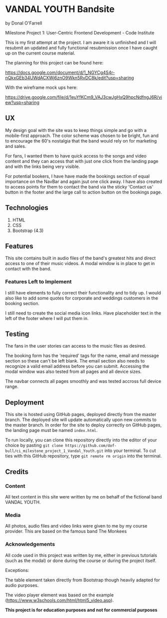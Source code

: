 # VANDAL YOUTH Bandsite
by Donal O'Farrell

Milestone Project 1: User-Centric Frontend Development - Code Institute 

This is my first attempt at the project. I am aware it is unfinished and I will resubmit an updated and fully functional resubmission once I have caught up on the current course material.

The planning for this project can be found here: 

https://docs.google.com/document/d/1_NGYCg4S4r-nQkxGEb34UWdACXWj6znO9Wkn5RvDC8k/edit?usp=sharing

With the wireframe mock ups here:

https://drive.google.com/file/d/1euYfKCm9_VAJ3cwJgHxQ9hpcNdfngJ6R/view?usp=sharing

## UX
My design goal with the site was to keep things simple and go with a mobile-first approach. The color scheme was chosen to be bright, fun and to encourage the 60's nostalgia that the band would rely on for marketing and sales. 

For fans, I wanted them to have quick access to the songs and video content and they can access that with just one click from the landing page and with the links being very visible.

For potential bookers, I have have made the bookings section of equal importance on the NavBar and again jsut one click away. I have also created to access points for them to contact the band via the sticky 'Contact us' button in the footer and the large call to action button on the bookings page.

## Technologies
1. HTML
2. CSS
3. Bootstrap (4.3)


## Features
This site contains built in audio files of the band's greatest hits and direct access to one of their music videos. A modal window is in place to get in contact with the band.


### Features Left to Implement
I still have elements to fully correct their functionality and to tidy up. I would also like to add some quotes for corporate and weddings customers in the booking section.

I still need to create the social media icon links. Have placeholder text in the left of the footer where I will put them in.


## Testing
The fans in the user stories can access to the music files as desired.

The booking form has the 'required' tags for the name, email and message section so these can't be left blank. The email section also needs to recognize a valid email address before you can submit. Accessing the modal window was also tested from all pages and all device sizes.

The navbar connects all pages smoothly and was tested accross full device range.


## Deployment
This site is hosted using GitHub pages, deployed directly from the master branch. The deployed site will update automatically upon new commits to the master branch. In order for the site to deploy correctly on GitHub pages, the landing page must be named `index.html`.

To run locally, you can clone this repository directly into the editor of your choice by pasting `git clone https://github.com/dof-bull/ci_milestone_project_1_Vandal_Youth.git` into your terminal. To cut ties with this GitHub repository, type `git remote rm origin` into the terminal.


## Credits

### Content
All  text content in this site were written by me on behalf of the fictional band VANDAL YOUTH. 

### Media
All photos, audio files and video links were given to me by my course provider. This are based on the famous band The Monkees

### Acknowledgements
All code used in this project was written by me, either in previous tutorials (such as the modal) or done during the course or during the project itself.

Exceptions:

The table element taken directly from Bootstrap though heavily adapted for audio purposes.

The video player element was based on the example (https://www.w3schools.com/html/html5_video.asp).

**This project is for education purposes and not for commercial purposes**